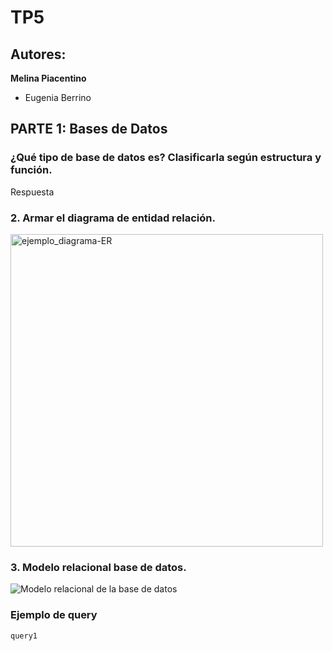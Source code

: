 # TP5

## Autores:
**Melina Piacentino**
* Eugenia Berrino

## **PARTE 1:** Bases de Datos

### ¿Qué tipo de base de datos es? Clasificarla según estructura y función.
Respuesta

### 2. Armar el diagrama de entidad relación. 
<img src="imágenes/helisulbaranBD02.png" alt="ejemplo_diagrama-ER" style="width:500px;"/>

### 3. Modelo relacional base de datos.
![Modelo relacional de la base de datos](imágenes/modelo_relacional.png)

### Ejemplo de query
```
query1
```
